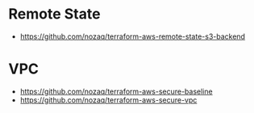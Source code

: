 # Remote State
- https://github.com/nozaq/terraform-aws-remote-state-s3-backend

# VPC
- https://github.com/nozaq/terraform-aws-secure-baseline
- https://github.com/nozaq/terraform-aws-secure-vpc
